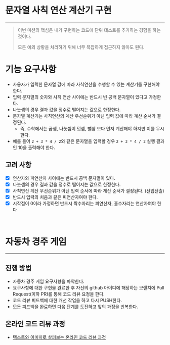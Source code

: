 # 문자열 사칙 연산 계산기 구현

---

> 이번 미션의 핵심은 내가 구현하는 코드에 단위 테스트를 추가하는 경험을 하는 것이다.
> 
> 모든 예외 상황을 처리하기 위해 너무 복잡하게 접근하지 않아도 된다.

# 기능 요구사항
- 사용자가 입력한 문자열 값에 따라 사칙연산을 수행할 수 있는 계산기를 구현해야 한다.
- 입력 문자열의 숫자와 사칙 연산 사이에는 반드시 빈 공백 문자열이 있다고 가정한다.
- 나눗셈의 경우 결과 값을 정수로 떨어지는 값으로 한정한다.
- 문자열 계산기는 사칙연산의 계산 우선순위가 아닌 입력 값에 따라 계산 순서가 결정된다. 
    - 즉, 수학에서는 곱셈, 나눗셈이 덧셈, 뺄셈 보다 먼저 계산해야 하지만 이를 무시한다.
- 예를 들어 `2 + 3 * 4 / 2`와 같은 문자열을 입력할 경우 `2 + 3 * 4 / 2` 실행 결과인 10을 출력해야 한다.

## 고려 사항

- [X] 연산자와 피연산자 사이에는 반드시 공백 문자열이 있다.
- [X] 나눗셈의 경우 결과 값을 정수로 떨어지는 값으로 한정한다.
- [X] 사칙연산 계산 우선순위가 아닌 입력 순서에 따라 계산 순서가 결정된다. (선입선출)
- [X] 반드시 입력의 처음과 끝은 피연산자여야 한다.
- [X] 시작점이 0이라 가정하면 반드시 짝수자리는 피연산자, 홀수자리는 연산자여야 한다 

<br />

# 자동차 경주 게임

---

## 진행 방법
* 자동차 경주 게임 요구사항을 파악한다.
* 요구사항에 대한 구현을 완료한 후 자신의 github 아이디에 해당하는 브랜치에 Pull Request(이하 PR)를 통해 코드 리뷰 요청을 한다.
* 코드 리뷰 피드백에 대한 개선 작업을 하고 다시 PUSH한다.
* 모든 피드백을 완료하면 다음 단계를 도전하고 앞의 과정을 반복한다.

## 온라인 코드 리뷰 과정
* [텍스트와 이미지로 살펴보는 온라인 코드 리뷰 과정](https://github.com/next-step/nextstep-docs/tree/master/codereview)
